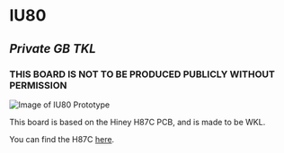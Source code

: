 # IU80
## *Private GB TKL*

### **THIS BOARD IS NOT TO BE PRODUCED PUBLICLY WITHOUT PERMISSION**

![Image of IU80 Prototype](https://cdn.discordapp.com/attachments/380033979723808770/800919276629655552/DSC00217.jpg)

This board is based on the Hiney H87C PCB, and is made to be WKL.

You can find the H87C [here](https://hineybush.com/collections/pcbs/products/h87a-1-8).
